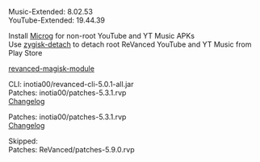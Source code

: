 Music-Extended: 8.02.53  
YouTube-Extended: 19.44.39  

Install [Microg](https://github.com/ReVanced/GmsCore/releases) for non-root YouTube and YT Music APKs  
Use [zygisk-detach](https://github.com/j-hc/zygisk-detach) to detach root ReVanced YouTube and YT Music from Play Store  

[revanced-magisk-module](https://github.com/j-hc/revanced-magisk-module)
  
CLI: inotia00/revanced-cli-5.0.1-all.jar  
Patches: inotia00/patches-5.3.1.rvp  
[Changelog](https://github.com/inotia00/revanced-patches/releases/tag/v5.3.1)

Patches: inotia00/patches-5.3.1.rvp  
[Changelog](https://github.com/inotia00/revanced-patches/releases/tag/v5.3.1)  

Skipped:  
Patches: ReVanced/patches-5.9.0.rvp      
